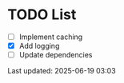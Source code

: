 # TODO List

- [ ] Implement caching
- [x] Add logging
- [ ] Update dependencies

Last updated: 2025-06-19 03:03
